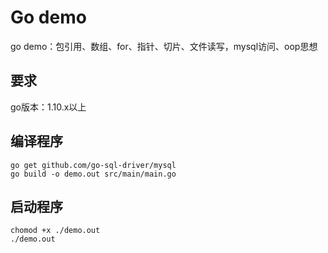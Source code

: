 # Go demo
go demo：包引用、数组、for、指针、切片、文件读写，mysql访问、oop思想

## 要求
go版本：1.10.x以上
## 编译程序
```
go get github.com/go-sql-driver/mysql
go build -o demo.out src/main/main.go
```
## 启动程序
```
chomod +x ./demo.out
./demo.out
```
